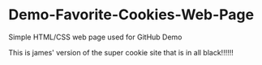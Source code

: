 # Demo-Favorite-Cookies-Web-Page

Simple HTML/CSS web page used for GitHub Demo

This is james' version of the super cookie site that is in all black!!!!!!